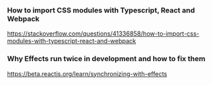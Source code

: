 ### How to import CSS modules with Typescript, React and Webpack

https://stackoverflow.com/questions/41336858/how-to-import-css-modules-with-typescript-react-and-webpack

### Why Effects run twice in development and how to fix them
https://beta.reactjs.org/learn/synchronizing-with-effects